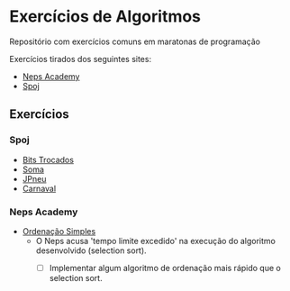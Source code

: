 # Exercícios de Algoritmos
Repositório com exercícios comuns em maratonas de programação

Exercícios tirados dos seguintes sites:

* [Neps Academy](https://neps.academy/)
* [Spoj](https://br.spoj.com/problems/)


## Exercícios

### Spoj
* [Bits Trocados](https://br.spoj.com/problems/BIT/)
* [Soma](https://br.spoj.com/problems/SOMA/)
* [JPneu](https://br.spoj.com/problems/JPNEU/)
* [Carnaval](https://br.spoj.com/problems/CARNA12/)

### Neps Academy
* [Ordenação Simples](https://neps.academy/problem/176)
  * O Neps acusa 'tempo limite excedido' na execução do algoritmo desenvolvido (selection sort).
    * [ ] Implementar algum algoritmo de ordenação mais rápido que o selection sort.

